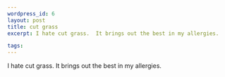 ```yaml
--- 
wordpress_id: 6
layout: post
title: cut grass
excerpt: I hate cut grass.  It brings out the best in my allergies.

tags: 
---
```


I hate cut grass.  It brings out the best in my allergies.
